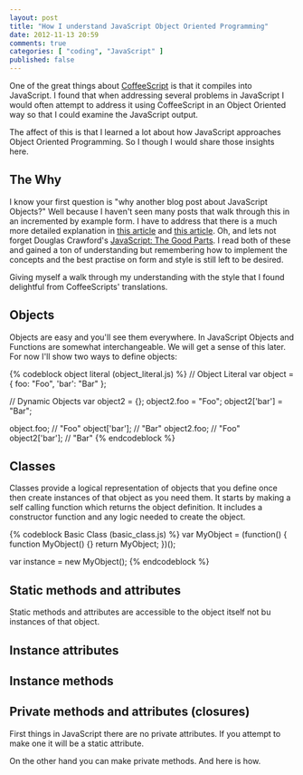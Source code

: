 ```yaml
---
layout: post
title: "How I understand JavaScript Object Oriented Programming"
date: 2012-11-13 20:59
comments: true
categories: [ "coding", "JavaScript" ]
published: false
---
```

One of the great things about [CoffeeScript][] is that it compiles into
JavaScript. I found that when addressing several problems in JavaScript I would
often attempt to address it using CoffeeScript in an Object Oriented way so
that I could examine the JavaScript output.

The affect of this is that I learned a lot about how JavaScript approaches
Object Oriented Programming. So I though I would share those insights here.

## The Why

I know your first question is "why another blog post about JavaScript Objects?"
Well because I haven't seen many posts that walk through this in an incremented
by example form. I have to address that there is a much more detailed
explanation in [this article][1] and [this article][2]. Oh, and lets not forget
Douglas Crawford's [JavaScript: The Good Parts][3]. I read both of these and
gained a ton of understanding but remembering how to implement the concepts and
the best practise on form and style is still left to be desired.

Giving myself a walk through my understanding with the style that I found
delightful from CoffeeScripts' translations.

[1]: https://developer.mozilla.org/en-US/docs/JavaScript/Introduction_to_Object-Oriented_JavaScript
[2]: http://killdream.github.com/blog/2011/10/understanding-javascript-oop/
[3]: http://www.amazon.com/JavaScript-Good-Parts-Douglas-Crockford/dp/0596517742

<!-- more -->

## Objects

Objects are easy and you'll see them everywhere. In JavaScript Objects and
Functions are somewhat interchangeable. We will get a sense of this later. For
now I'll show two ways to define objects:

{% codeblock object literal (object_literal.js) %}
// Object Literal
var object = {
  foo: "Foo",
  'bar': "Bar"
};

// Dynamic Objects
var object2 = {};
object2.foo = "Foo";
object2['bar'] = "Bar";

object.foo;     // "Foo"
object['bar'];  // "Bar"
object2.foo;    // "Foo"
object2['bar']; // "Bar"
{% endcodeblock %}

## Classes

Classes provide a logical representation of objects that you define once then
create instances of that object as you need them. It starts by making a self
calling function which returns the object definition. It includes a constructor
function and any logic needed to create the object.

{% codeblock Basic Class (basic_class.js) %}
var MyObject = (function() {
  function MyObject() {}
  return MyObject;
})();

var instance = new MyObject();
{% endcodeblock %}

## Static methods and attributes

Static methods and attributes are accessible to the object itself not bu
instances of that object.

## Instance attributes

## Instance methods

## Private methods and attributes (closures)

First things in JavaScript there are no private attributes. If you attempt to
make one it will be a static attribute.

On the other hand you can make private methods. And here is how.

[CoffeeScript]: http://www.coffeescript.org/
